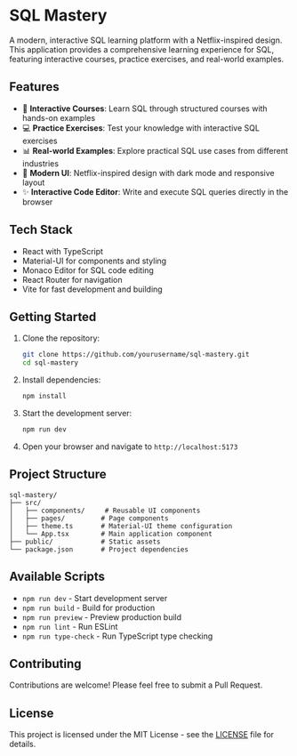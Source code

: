 # SQL Mastery

A modern, interactive SQL learning platform with a Netflix-inspired design. This application provides a comprehensive learning experience for SQL, featuring interactive courses, practice exercises, and real-world examples.

## Features

- 🎯 **Interactive Courses**: Learn SQL through structured courses with hands-on examples
- 💻 **Practice Exercises**: Test your knowledge with interactive SQL exercises
- 📊 **Real-world Examples**: Explore practical SQL use cases from different industries
- 🎨 **Modern UI**: Netflix-inspired design with dark mode and responsive layout
- ✨ **Interactive Code Editor**: Write and execute SQL queries directly in the browser

## Tech Stack

- React with TypeScript
- Material-UI for components and styling
- Monaco Editor for SQL code editing
- React Router for navigation
- Vite for fast development and building

## Getting Started

1. Clone the repository:
   ```bash
   git clone https://github.com/yourusername/sql-mastery.git
   cd sql-mastery
   ```

2. Install dependencies:
   ```bash
   npm install
   ```

3. Start the development server:
   ```bash
   npm run dev
   ```

4. Open your browser and navigate to `http://localhost:5173`

## Project Structure

```
sql-mastery/
├── src/
│   ├── components/     # Reusable UI components
│   ├── pages/         # Page components
│   ├── theme.ts       # Material-UI theme configuration
│   └── App.tsx        # Main application component
├── public/            # Static assets
└── package.json       # Project dependencies
```

## Available Scripts

- `npm run dev` - Start development server
- `npm run build` - Build for production
- `npm run preview` - Preview production build
- `npm run lint` - Run ESLint
- `npm run type-check` - Run TypeScript type checking

## Contributing

Contributions are welcome! Please feel free to submit a Pull Request.

## License

This project is licensed under the MIT License - see the [LICENSE](LICENSE) file for details.
